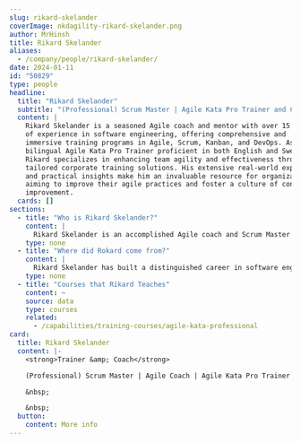 ```yaml
---
slug: rikard-skelander
coverImage: nkdagility-rikard-skelander.png
author: MrHinsh
title: Rikard Skelander
aliases:
  - /company/people/rikard-skelander/
date: 2024-01-11
id: "50829"
type: people
headline:
  title: "Rikard Skelander"
  subtitle: "(Professional) Scrum Master | Agile Kata Pro Trainer and Coach"
  content: |
    Rikard Skelander is a seasoned Agile coach and mentor with over 15 years
    of experience in software engineering, offering comprehensive and
    immersive training programs in Agile, Scrum, Kanban, and DevOps. As a
    bilingual Agile Kata Pro Trainer proficient in both English and Swedish,
    Rikard specializes in enhancing team agility and effectiveness through
    tailored corporate training solutions. His extensive real-world experience
    and practical insights make him an invaluable resource for organizations
    aiming to improve their agile practices and foster a culture of continuous
    improvement.
  cards: []
sections:
  - title: "Who is Rikard Skelander?"
    content: |
      Rikard Skelander is an accomplished Agile coach and Scrum Master with over 15 years of experience in software engineering. He has served in various roles, including tester, test lead, and Scrum Master at Trygg-Hansa, one of Sweden's largest insurance companies. As an Agile Kata Pro Trainer, Rikard specializes in teaching the Agile Kata pattern, helping teams enhance their business agility through interactive and immersive training sessions.\r\n\r\nIn addition to his professional background, Rikard is a former high school teacher and a seasoned martial arts instructor. These experiences have enriched his teaching philosophy, emphasizing practical application, discipline, and continuous learning. Fluent in both English and Swedish, Rikard also contributes to the Agile community by providing bilingual training sessions and translating Agile materials into Swedish​.
    type: none
  - title: "Where did Rokard come from?"
    content: |
      Rikard Skelander has built a distinguished career in software engineering and Agile methodologies over the past 15 years. Starting as a tester and test lead, Rikard transitioned into Agile roles, becoming a certified Scrum Master. He currently serves as a Scrum Master at Trygg-Hansa, one of Sweden's largest insurance companies, where he helps teams adopt Agile practices to improve efficiency and product quality. Rikard's expertise extends to being an Agile Kata Pro Trainer, where he teaches the Agile Kata pattern through immersive and interactive training sessions, designed to enhance business agility and continuous improvement.\r\n\r\nIn addition to his professional achievements, Rikard is fluent in both English and Swedish, allowing him to offer bilingual training sessions. He has also contributed to the Agile community by translating the Agile Kata into Swedish. His background as a former high school teacher and martial arts instructor enriches his teaching philosophy, emphasizing practical application, discipline, and continuous learning. Rikard's comprehensive training and coaching services have made him a valuable asset to organizations seeking to improve their Agile practices​.
    type: none
  - title: "Courses that Rikard Teaches"
    content: ~
    source: data
    type: courses
    related:
      - /capabilities/training-courses/agile-kata-professional
card:
  title: Rikard Skelander
  content: |-
    <strong>Trainer &amp; Coach</strong>

    (Professional) Scrum Master | Agile Coach | Agile Kata Pro Trainer

    &nbsp;

    &nbsp;
  button:
    content: More info
---
```

